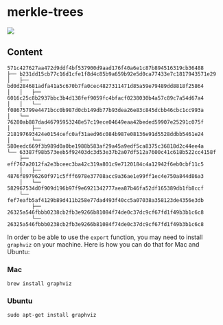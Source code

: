 # merkle-trees


<img src="https://github.com/vpaliy/merkle-trees/blob/master/ext/general.jpg" />


## Content

```
571c427627aa472d9ddf4bf537900d9aad176f40a6e1c87b894516319cb36488
├── b231dd15cb77c16d1cfe1f8d4c85b9a659b92e5d0ca77433e7c1817943571e29
│   ├── bd0d284681adfa41a5c670b7fa0cec4827311471d85a59e79489dd8818f25864
│   │   ├── 6016c25c8b2937bbc3b4d138fef9059fc4bfacf0238030b4a57c89c7a54d67a4
│   │   └── f08675799e4471bcc0b987d0cb149db77b93dea26e83c845dcbb46cbc1cc993a
│   └── 76280ab887dad46795953248e57c19ece04649eaa42beded59907e25291c075f
│       ├── 218197693424e0154cefc0af31aed96c084b987e08136e91d5528ddbb5461e24
│       └── 580eedc669f3b989d0a0be1988b583af29a45a9edf5ca8375c36818d2c44ee4a
└── 63387f98b573eeb5f92403dc3d53e37b2a07df512a7600c41c618b522cc4158f
    ├── eff767a2012fa2e3bceec3ba42c319a801c9e7120184c4a12942f6eb0cbf11c5
    │   ├── 4876f89796260f971c5fff6978e37708acc9a36ae1e99ff1ec4e750a844d86a3
    │   └── 582967534d0f909d196b97f9e6921342777aea87b46fa52df165389db1fb8ccf
    └── fef7eafb5af4129b89d411b258e77dad493f40cc5a07038a358123de4356e3db
        ├── 26325a546fbbb0238cb2fb3e9266b81084f74de0c37dc9cf67fd1f49b3b1c6c8
        └── 26325a546fbbb0238cb2fb3e9266b81084f74de0c37dc9cf67fd1f49b3b1c6c8
```

In order to be able to use the `export` function, you may need to install `graphviz` on your machine.
Here is how you can do that for Mac and Ubuntu:

### Mac

`brew install graphviz`


### Ubuntu

`sudo apt-get install graphviz`
